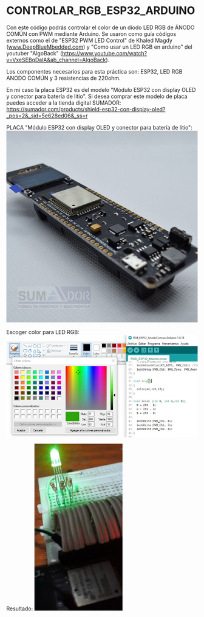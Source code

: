 # CONTROLAR_RGB_ESP32_ARDUINO
Con este código podrás controlar el color de un diodo LED RGB de ÁNODO COMÚN con PWM mediante Arduino. Se usaron como guía códigos externos como el de "ESP32 PWM LED Control" de Khaled Magdy (www.DeepBlueMbedded.com) y "Como usar un LED RGB en arduino" del youtuber "AlgoBack" (https://www.youtube.com/watch?v=VxeSEBqDalA&ab_channel=AlgoBack).

Los componentes necesarios para esta práctica son:  ESP32, LED RGB ANODO COMÚN y 3 resistencias de 220ohm.

En mi caso la placa ESP32 es del modelo "Módulo ESP32 con display OLED y conector para batería de litio". Si desea comprar este modelo de placa puedes acceder a la tienda digital SUMADOR: https://sumador.com/products/shield-esp32-con-display-oled?_pos=2&_sid=5e628ed06&_ss=r

PLACA "Módulo ESP32 con display OLED y conector para batería de litio":
![Image text](https://github.com/JoseEscorcia/CONTROLAR_RGB_ESP32_ARDUINO/blob/main/Imagen125_2048x2048.jpg)

Escoger color para LED RGB:
![Image text](https://github.com/JoseEscorcia/CONTROLAR_RGB_ESP32_ARDUINO/blob/main/Extracto1.jpeg)

Resultado:
![Image text](https://github.com/JoseEscorcia/CONTROLAR_RGB_ESP32_ARDUINO/blob/main/Extracto2.JPG)
